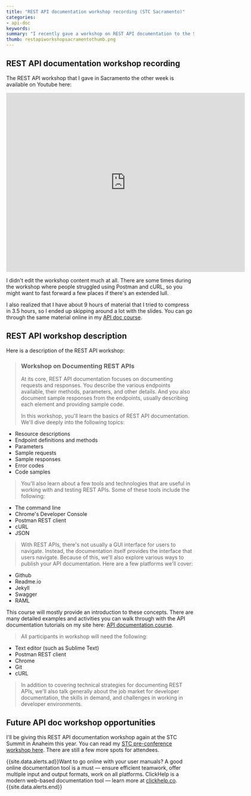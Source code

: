 ```yaml
---
title: "REST API documentation workshop recording (STC Sacramento)"
categories:
- api-doc
keywords: 
summary: "I recently gave a workshop on REST API documentation to the STC Sacramento chapter. The workshop is about 3.5 hrs long and covers a lot of the concepts that I detail in my API doc course. In the workshop I first show you how to use a REST API like a developer. We then walk through common sections in API documentation, especially reference topics. Finally I give a tour of API documentation publishing tools."
thumb: restapiworkshopsacramentothumb.png
---
```


## REST API documentation workshop recording

The REST API workshop that I gave in Sacramento the other week is available on Youtube here:

<iframe width="640" height="480" src="https://www.youtube.com/embed/GerbihyUpdo" frameborder="0" allowfullscreen></iframe>

I didn't edit the workshop content much at all. There are some times during the workshop where people struggled using Postman and cURL, so you might want to fast forward a few places if there's an extended lull.

I also realized that I have about 9 hours of material that I tried to compress in 3.5 hours, so I ended up skipping around a lot with the slides. You can go through the same material online in my [API doc course](http://idratherbewriting.com/docapis_course_overview/).

## REST API workshop description

Here is a description of the REST API workshop:

> <h3>Workshop on Documenting REST APIs</h3>
>
>At its core, REST API documentation focuses on documenting requests and responses. You describe the various endpoints available, their methods, parameters, and other details. And you also document sample responses from the endpoints, usually describing each element and providing sample code.
>
>In this workshop, you'll learn the basics of REST API documentation. We'll dive deeply into the following topics:
>
* Resource descriptions
* Endpoint definitions and methods
* Parameters
* Sample requests
* Sample responses
* Error codes
* Code samples
>
>You'll also learn about a few tools and technologies that are useful in working with and testing REST APIs. Some of these tools include the following:
>
* The command line
* Chrome's Developer Console
* Postman REST client
* cURL
* JSON
>
>With REST APIs, there's not usually a GUI interface for users to navigate. Instead, the documentation itself provides the interface that users navigate. Because of this, we'll also explore various ways to publish your API documentation. Here are a few platforms we'll cover:
>
* Github
* Readme.io
* Jekyll
* Swagger
* RAML
>
This course will mostly provide an introduction to these concepts. There are many detailed examples and activities you can walk through with the API documentation tutorials on my site here: <a href="http://idratherbewriting.com/docapis_course_overview/">API documentation course</a>.
>
>All participants in workshop will need the following:
>
* Text editor (such as Sublime Text)
* Postman REST client
* Chrome
* Git
* cURL
>
>In addition to covering technical strategies for documenting REST APIs, we'll also talk generally about the job market for developer documentation, the skills in demand, and challenges in working in developer environments.

## Future API doc workshop opportunities

I'll be giving this REST API documentation workshop again at the STC Summit in Anaheim this year. You can read my [STC pre-conference workshop here](http://technicalcommunicationsummit2016.sched.org/event/5o4O). There are still a few more spots for attendees.

{{site.data.alerts.ad}}Want to go online with your user manuals? A good online documentation tool is a must &mdash; ensure efficient teamwork, offer multiple input and output formats, work on all platforms. ClickHelp is a modern web-based documentation tool &mdash; learn more at <a href="http://bit.ly/clickhelp">clickhelp.co</a>.{{site.data.alerts.end}}